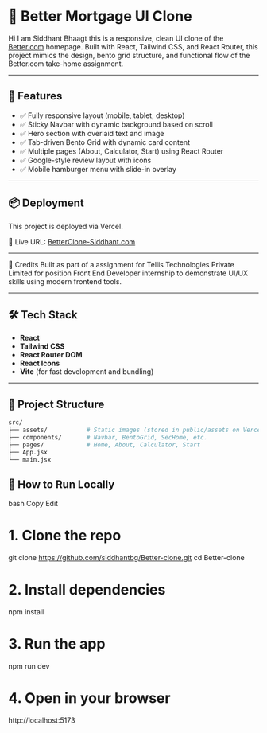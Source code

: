 # 🏡 Better Mortgage UI Clone

Hi I am Siddhant Bhaagt this is a responsive, clean UI clone of the [Better.com](https://better-take-home.vercel.app) homepage. Built with React, Tailwind CSS, and React Router, this project mimics the design, bento grid structure, and functional flow of the Better.com take-home assignment.

---

## 🚀 Features

- ✅ Fully responsive layout (mobile, tablet, desktop)
- ✅ Sticky Navbar with dynamic background based on scroll
- ✅ Hero section with overlaid text and image
- ✅ Tab-driven Bento Grid with dynamic card content
- ✅ Multiple pages (About, Calculator, Start) using React Router
- ✅ Google-style review layout with icons
- ✅ Mobile hamburger menu with slide-in overlay

---
## 📦 Deployment
This project is deployed via Vercel.

📎 Live URL: [BetterClone-Siddhant.com](https://better-clone-eight.vercel.app/)

---
🤝 Credits
Built as part of a assignment for Tellis Technologies Private Limited for position Front End Developer internship to demonstrate UI/UX skills using modern frontend tools.

---

## 🛠️ Tech Stack

- **React**
- **Tailwind CSS**
- **React Router DOM**
- **React Icons**
- **Vite** (for fast development and bundling)

---

## 📁 Project Structure

```bash
src/
├── assets/           # Static images (stored in public/assets on Vercel)
├── components/       # Navbar, BentoGrid, SecHome, etc.
├── pages/            # Home, About, Calculator, Start
├── App.jsx
└── main.jsx
```
## 🧾 How to Run Locally
bash
Copy
Edit
# 1. Clone the repo
git clone https://github.com/siddhantbg/Better-clone.git
cd Better-clone

# 2. Install dependencies
npm install

# 3. Run the app
npm run dev

# 4. Open in your browser
http://localhost:5173

